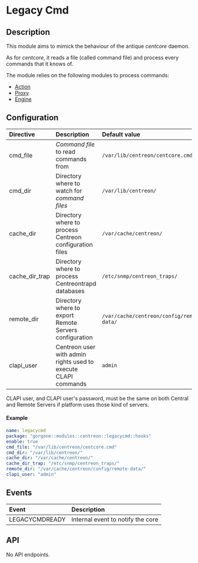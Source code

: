 # Legacy Cmd

## Description

This module aims to mimick the behaviour of the antique *centcore* daemon.

As for *centcore*, it reads a file (called command file) and process every commands that it knows of.

The module relies on the following modules to process commands:

* [Action](../core/action.md)
* [Proxy](../core/proxy.md)
* [Engine](engine.md)

## Configuration

| Directive | Description | Default value |
| :- | :- | :- |
| cmd_file | *Command file* to read commands from | `/var/lib/centreon/centcore.cmd` |
| cmd_dir | Directory where to watch for *command files* | `/var/lib/centreon/` |
| cache_dir | Directory where to process Centreon configuration files | `/var/cache/centreon/` |
| cache_dir_trap | Directory where to process Centreontrapd databases | `/etc/snmp/centreon_traps/` |
| remote_dir | Directory where to export Remote Servers configuration | `/var/cache/centreon/config/remote-data/` |
| clapi_user | Centreon user with admin rights used to execute CLAPI commands | `admin` |

CLAPI user, and CLAPI user's password, must be the same on both Central and
Remote Servers if platform uses those kind of servers.

#### Example

```yaml
name: legacycmd
package: "gorgone::modules::centreon::legacycmd::hooks"
enable: true
cmd_file: "/var/lib/centreon/centcore.cmd"
cmd_dir: "/var/lib/centreon/"
cache_dir: "/var/cache/centreon/"
cache_dir_trap: "/etc/snmp/centreon_traps/"
remote_dir: "/var/cache/centreon/config/remote-data/"
clapi_user: "admin"
```

## Events

| Event | Description |
| :- | :- |
| LEGACYCMDREADY | Internal event to notify the core |

## API

No API endpoints.

